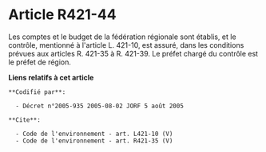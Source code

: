 # Article R421-44

Les comptes et le budget de la fédération régionale sont établis, et le contrôle, mentionné à l'article L. 421-10, est
assuré, dans les conditions prévues aux articles R. 421-35 à R. 421-39. Le préfet chargé du contrôle est le préfet de région.

**Liens relatifs à cet article**

	**Codifié par**:

	  - Décret n°2005-935 2005-08-02 JORF 5 août 2005

	**Cite**:

	  - Code de l'environnement - art. L421-10 (V)
	  - Code de l'environnement - art. R421-35 (V)
